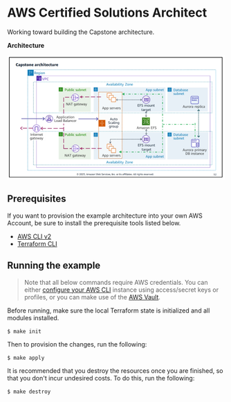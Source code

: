 # AWS Certified Solutions Architect

Working toward building the Capstone architecture.

**Architecture**

![architecture](./images/architecture.png)

## Prerequisites

If you want to provision the example architecture into your own AWS Account, be sure to install the prerequisite tools listed below.

- [AWS CLI v2](https://docs.aws.amazon.com/cli/latest/userguide/getting-started-install.html)
- [Terraform CLI](https://developer.hashicorp.com/terraform/downloads)

## Running the example

> Note that all below commands require AWS credentials. You can either [configure your AWS CLI](https://docs.aws.amazon.com/cli/latest/userguide/cli-chap-configure.html) instance using access/secret keys or profiles, or you can make use of the [AWS Vault](https://github.com/99designs/aws-vault).

Before running, make sure the local Terraform state is initialized and all modules installed.

```shell
$ make init
```

Then to provision the changes, run the following:

```shell
$ make apply
```

It is recommended that you destroy the resources once you are finished, so that you don't incur undesired costs. To do this, run the following:

```shell
$ make destroy
```
